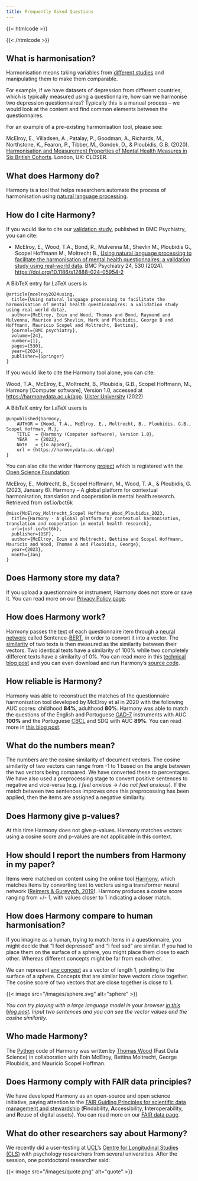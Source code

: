 ```yaml
---
title: Frequently Asked Questions
---
```


{{< htmlcode >}}
<script type="application/ld+json">
{
"@context": "https://schema.org",
"@type": "WebApplication",
"name": "Harmony",
"applicationCategory": "Research Tool",
"url": "https://harmonydata.ac.uk/app",
"publisher": "Ulster University",
"producer": "Fast Data Science Ltd, Delosis",
"maintainer": "Thomas Wood",
"license": "https://github.com/harmonydata/harmony?tab=MIT-1-ov-file#readme",
"keywords": "data harmonisation, item harmonisation, natural language processing",
"isAccessibleForFree": true,
"funder": "Wellcome Trust, ESRC",
"dateCreated": "2023-05-02",
"citation": "https://doi.org/10.1186/s12888-024-05954-2"
}
</script>
{{< /htmlcode >}}

## What is harmonisation?

Harmonisation means taking variables from [different studies](/item-harmonisation/harmony-a-free-ai-tool-to-merge-cohort-studies) and manipulating them to make them comparable.

For example, if we have datasets of depression from different countries, which is typically measured using a questionnaire, how can we harmonise two depression questionnaires? Typically this is a manual process – we would look at the content and find common elements between the questionnaires.

For an example of a pre-existing harmonisation tool, please see:

McElroy, E., Villadsen, A., Patalay, P., Goodman, A., Richards, M., Northstone, K., Fearon, P., Tibber, M., Gondek, D., & Ploubidis, G.B. (2020). [Harmonisation and Measurement Properties of Mental Health Measures in Six British Cohorts](https://www.closer.ac.uk/wp-content/uploads/210715-Harmonisation-measurement-properties-mental-health-measures-british-cohorts.pdf). London, UK: CLOSER.

## What does Harmony do?

Harmony is a tool that helps researchers automate the process of harmonisation using [natural language processing](https://fastdatascience.com/what-is-nlp/).

## How do I cite Harmony?

If you would like to cite our [validation study](/ai-in-mental-health/bmc-psychiatry-paper/), published in BMC Psychiatry, you can cite:

* McElroy, E., Wood, T.A., Bond, R., Mulvenna M., Shevlin M., Ploubidis G., Scopel Hoffmann M., Moltrecht B., [Using natural language processing to facilitate the harmonisation of mental health questionnaires: a validation study using real-world data](https://bmcpsychiatry.biomedcentral.com/articles/10.1186/s12888-024-05954-2#citeas). BMC Psychiatry 24, 530 (2024). https://doi.org/10.1186/s12888-024-05954-2


A BibTeX entry for LaTeX users is

```
@article{mcelroy2024using,
  title={Using natural language processing to facilitate the harmonisation of mental health questionnaires: a validation study using real-world data},
  author={McElroy, Eoin and Wood, Thomas and Bond, Raymond and Mulvenna, Maurice and Shevlin, Mark and Ploubidis, George B and Hoffmann, Mauricio Scopel and Moltrecht, Bettina},
  journal={BMC psychiatry},
  volume={24},
  number={1},
  pages={530},
  year={2024},
  publisher={Springer}
}
```

If you would like to cite the Harmony tool alone, you can cite:

Wood, T.A., McElroy, E., Moltrecht, B., Ploubidis, G.B., Scopel Hoffmann, M., Harmony [Computer software], Version 1.0, accessed at https://harmonydata.ac.uk/app. [Ulster University](https://ulster.ac.uk) (2022)

A BibTeX entry for LaTeX users is

```vshell
@unpublished{harmony,
    AUTHOR = {Wood, T.A., McElroy, E., Moltrecht, B., Ploubidis, G.B., Scopel Hoffman, M.},
    TITLE  = {Harmony (Computer software), Version 1.0},
    YEAR   = {2022},
    Note   = {To appear},
    url = {https://harmonydata.ac.uk/app}
}
```

You can also cite the wider Harmony [project](https://fastdatascience.com/starting-a-data-science-project) which is registered with the [Open Science Foundation](https://osf.io/bct6k/):

McElroy, E., Moltrecht, B., Scopel Hoffmann, M., Wood, T. A., & Ploubidis, G. (2023, January 6). Harmony – A global platform for contextual harmonisation, translation and cooperation in mental health research. Retrieved from osf.io/bct6k

```vshell
@misc{McElroy_Moltrecht_Scopel Hoffmann_Wood_Ploubidis_2023,
  title={Harmony - A global platform for contextual harmonisation, translation and cooperation in mental health research},
  url={osf.io/bct6k},
  publisher={OSF},
  author={McElroy, Eoin and Moltrecht, Bettina and Scopel Hoffmann, Mauricio and Wood, Thomas A and Ploubidis, George},
  year={2023},
  month={Jan}
}
```

## Does Harmony store my data?

If you upload a questionnaire or instrument, Harmony does not store or save it. You can read more on our [Privacy Policy page](/privacy-policy/).

## How does Harmony work?

Harmony passes the [text](/nlp-semantic-text-matching/) of each questionnaire item through a [neural network](https://fastdatascience.com/how-similar-are-neural-networks-to-our-brains) called Sentence-[BERT](https://en.wikipedia.org/wiki/BERT_%28language_model%29), in order to convert it into a vector. The [similarity](https://fastdatascience.com/finding-similar-documents-nlp) of two texts is then measured as the similarity between their vectors. Two identical texts have a similarity of 100% while two completely different texts have a similarity of 0%. You can read more in this [technical blog post](https://harmonydata.ac.uk/how-does-harmony-work/) and you can even download and run Harmony’s [source code](https://github.com/harmonydata/harmony).

## How reliable is Harmony?

Harmony was able to reconstruct the matches of the questionnaire harmonisation tool developed by McElroy et al in 2020 with the following AUC scores: childhood **84%**, adulthood **80%**. Harmony was able to match the questions of the English and Portuguese [GAD-7](https://adaa.org/sites/default/files/GAD-7_Anxiety-updated_0.pdf) instruments with AUC **100%** and the Portuguese [CBCL](https://www.apa.org/depression-guideline/child-behavior-checklist.pdf) and SDQ with AUC **89%**. You can read more in [this blog post](/nlp-semantic-text-matching/measuring-the-performance-of-nlp-algorithms/).

## What do the numbers mean?

The numbers are the cosine similarity of document vectors. The cosine similarity of two vectors can range from -1 to 1 based on the angle between the two vectors being compared. We have converted these to percentages. We have also used a preprocessing stage to convert positive sentences to negative and vice-versa (e.g. _I feel anxious_ → _I do not feel anxious_). If the match between two sentences improves once this preprocessing has been applied, then the items are assigned a negative similarity.

## Does Harmony give p-values?

At this time Harmony does not give p-values. Harmony matches vectors using a cosine score and p-values are not applicable in this context.

## How should I report the numbers from Harmony in my paper?

Items were matched on content using the online tool [Harmony](https://harmonydata.ac.uk/), which matches items by converting text to vectors using a transformer neural network ([Reimers & Gurevych, 2019](https://arxiv.org/abs/1908.10084)). Harmony produces a cosine score ranging from +/- 1, with values closer to 1 indicating a closer match.

## How does Harmony compare to human harmonisation?

If you imagine as a human, trying to match items in a questionnaire, you might decide that “I feel depressed” and “I feel sad” are similar. If you had to place them on the surface of a sphere, you might place them close to each other. Whereas different concepts might be far from each other.

We can represent [any concept](/nlp-semantic-text-matching/harmony-on-kufungisisa-a-cultural-concept-of-distress-from-zimbabwe/) as a vector of length 1, pointing to the surface of a sphere. Concepts that are similar have vectors close together. The cosine score of two vectors that are close together is close to 1.

{{< image src="/images/sphere.svg" alt="sphere" >}}

*You can try playing with a large language model in your browser [in this blog post](https://fastdatascience.com/natural-language-processing/semantic-similarity-with-sentence-embeddings/). Input two sentences and you can see the vector values and the cosine similarity.*

## Who made Harmony?

The [Python](https://www.python.org/) code of Harmony was written by [Thomas Wood](https://freelancedatascientist.net/) (Fast Data Science) in collaboration with Eoin McElroy, Bettina Moltrecht, George Ploubidis, and Mauricio Scopel Hoffman.

## Does Harmony comply with FAIR data principles?

We have developed Harmony as an open-source and open science initiative, paying attention to the [FAIR Guiding Principles for scientific data management and stewardship](https://www.go-fair.org/fair-principles/) (**F**indability, **A**ccessibility, **I**nteroperability, and **R**euse of digital assets). You can read more on our [FAIR data page](/fair-data/).

## What do other researchers say about Harmony?

We recently did a user-testing at [UCL](https://ucl.ac.uk)’s [Centre for Longitudinal Studies (CLS)](https://cls.ucl.ac.uk/) with psychology researchers from several universities. After the session, one postdoctoral researcher said:

{{< image src="/images/quote.png" alt="quote" >}}

